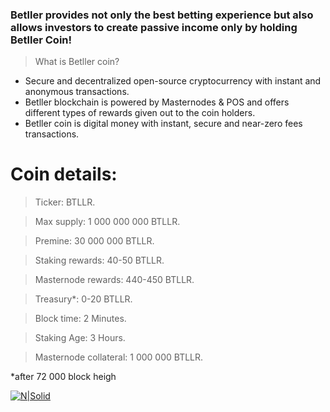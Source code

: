 ### Betller provides not only the best betting experience but also allows investors to create passive income  only by holding Betller Coin!  


> What is Betller coin?

- Secure and decentralized open-source cryptocurrency with instant and anonymous transactions. 
- Betller blockchain is powered by Masternodes &  POS and offers different types of rewards given out to the coin holders. 
- Betller coin is digital money with instant, secure and near-zero fees transactions.


# Coin details:

> Ticker: BTLLR.

> Max supply: 1 000 000 000 BTLLR.

> Premine: 30 000 000 BTLLR.

> Staking rewards: 40-50 BTLLR.

> Masternode rewards: 440-450 BTLLR.

> Treasury*: 0-20 BTLLR.

> Block time: 2 Minutes.

> Staking Age: 3 Hours.

> Masternode collateral: 1 000 000 BTLLR.

*after 72 000 block heigh

[![N|Solid](https://i.imgur.com/jdkiMDF.png)](https://betller.io)
